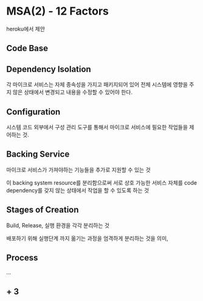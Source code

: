 # MSA(2) - 12 Factors

heroku에서 제안

## Code Base

## Dependency Isolation

각 마이크로 서비스는 자체 종속성을 가지고 패키지되어 있어 전체 시스템에 영향을 주지 않은 상태에서 변경되고 내용을 수정할 수 있어야 한다.

## Configuration

시스템 코드 외부에서 구성 관리 도구를 통해서 마이크로 서비스에 필요한 작업들을 제어하는 것.

## Backing Service

마이크로 서비스가 가져야하는 기능들을 추가로 지원할 수 있는 것

이 backing system resource를 분리함으로써 서로 상호 가능한 서비스 자체를 code dependency를 갖지 않는 상태에서 작업을 할 수 있도록 하는 것

##  Stages of Creation

Build, Release, 실행 환경을 각각 분리하는 것

배포하기 위해 실행단계 까지 옮기는 과정을 엄격하게 분리하는 것을 의미,

## Process

...

## + 3






